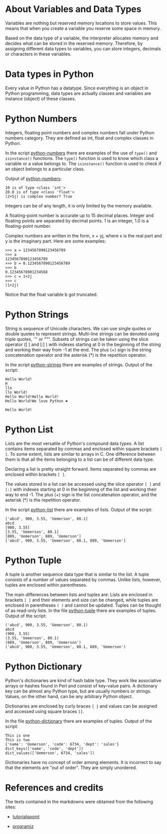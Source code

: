 # About Variables and Data Types

Variables are nothing but reserved memory locations to store values. This means that when you create a variable you reserve some space in memory.

Based on the data type of a variable, the interpreter allocates memory and decides what can be stored in the reserved memory. Therefore, by assigning different data types to variables, you can store integers, decimals or characters in these variables.

# Data types in Python

Every value in Python has a datatype. Since everything is an object in Python programming, data types are actually classes and variables are instance (object) of these classes.

# <strong>Python Numbers</strong>

Integers, floating point numbers and complex numbers fall under Python numbers category. They are defined as int, float and complex classes in Python.

In the script [python-numbers](./scripts/python-numbers.py) there are examples of the use of `type()` and `isinstance()` functions. The `type()` function is used to know which class a variable or a value belongs to. The `isinstance()` function is used to check if an object belongs to a particular class.

Output of [python-numbers](./scripts/python-numbers.py):

```
10 is of type <class 'int'>
20.0 is of type <class 'float'>
(2+5j) is complex number? True
```

Integers can be of any length, it is only limited by the memory available.

A floating-point number is accurate up to 15 decimal places. Integer and floating points are separated by decimal points. 1 is an integer, 1.0 is a floating-point number.

Complex numbers are written in the form, x + yj, where x is the real part and y is the imaginary part. Here are some examples:

```
>>> a = 1234567890123456789
>>> a
1234567890123456789
>>> b = 0.1234567890123456789
>>> b
0.12345678901234568
>>> c = 1+2j
>>> c
(1+2j)
```

Notice that the float variable b got truncated.

# <strong>Python Strings</strong>

String is sequence of Unicode characters. We can use single quotes or double quotes to represent strings. Multi-line strings can be denoted using triple quotes, ''' or """.
Subsets of strings can be taken using the slice operator ([ ] and [:] ) with indexes starting at 0 in the beginning of the string and working their way from -1 at the end.
The plus (+) sign is the string concatenation operator and the asterisk (\*) is the repetition operator.

In the script [python-strings](./scripts/python-strings.py) there are examples of strings. Output of the script:

```
Hello World!
H
llo
llo World!
Hello World!Hello World!
Hello World!We love Python ❤

Hello World!

```

# <strong>Python List</strong>

Lists are the most versatile of Python's compound data types. A list contains items separated by commas and enclosed within square brackets `[ ]`. To some extent, lists are similar to arrays in C. One difference between them is that all the items belonging to a list can be of different data type.

Declaring a list is pretty straight forward. Items separated by commas are enclosed within brackets `[ ]`.

The values stored in a list can be accessed using the slice operator `[ ]` and `[:]` with indexes starting at 0 in the beginning of the list and working their way to end -1. The plus (+) sign is the list concatenation operator, and the asterisk (\*) is the repetition operator.

In the script [python-list](./scripts/python-list.py) there are examples of lists. Output of the script:

```
['abcd', 900, 3.55, 'Uemerson', 80.1]
abcd
[900, 3.55]
[3.55, 'Uemerson', 80.1]
[889, 'Uemerson', 889, 'Uemerson']
['abcd', 900, 3.55, 'Uemerson', 80.1, 889, 'Uemerson']
```

# <strong>Python Tuple</strong>

A tuple is another sequence data type that is similar to the list. A tuple consists of a number of values separated by commas. Unlike lists, however, tuples are enclosed within parentheses.

The main differences between lists and tuples are: Lists are enclosed in brackets `[ ]` and their elements and size can be changed, while tuples are enclosed in parentheses `( )` and cannot be updated. Tuples can be thought of as read-only lists.
In the file [python-tuple](./scripts/python-tuple.py) there are examples of tuples. Output of the script:

```
('abcd', 900, 3.55, 'Uemerson', 80.1)
abcd
(900, 3.55)
(3.55, 'Uemerson', 80.1)
(889, 'Uemerson', 889, 'Uemerson')
('abcd', 900, 3.55, 'Uemerson', 80.1, 889, 'Uemerson')
```

# <strong>Python Dictionary</strong>

Python's dictionaries are kind of hash table type. They work like associative arrays or hashes found in Perl and consist of key-value pairs. A dictionary key can be almost any Python type, but are usually numbers or strings. Values, on the other hand, can be any arbitrary Python object.

Dictionaries are enclosed by curly braces `{ }` and values can be assigned and accessed using square braces `[]`.

In the file [python-dictionary](./scripts/python-dictionary.py) there are examples of tuples. Output of the script:

```
This is one
This is two
{'name': 'Uemerson', 'code': 6734, 'dept': 'sales'}
dict_keys(['name', 'code', 'dept'])
dict_values(['Uemerson', 6734, 'sales'])
```

Dictionaries have no concept of order among elements. It is incorrect to say that the elements are "out of order". They are simply unordered.

# References and credits

The texts contained in the markdowns were obtained from the following sites:

- [tutorialspoint](https://www.tutorialspoint.com/python/python_variable_types.htm)

- [programiz](https://www.programiz.com/python-programming/variables-datatypes)
